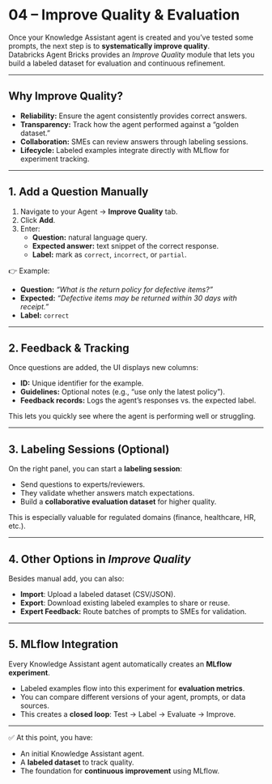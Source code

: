 # 04 – Improve Quality & Evaluation

Once your Knowledge Assistant agent is created and you’ve tested some prompts, the next step is to **systematically improve quality**.  
Databricks Agent Bricks provides an *Improve Quality* module that lets you build a labeled dataset for evaluation and continuous refinement.

---

## Why Improve Quality?

- **Reliability:** Ensure the agent consistently provides correct answers.  
- **Transparency:** Track how the agent performed against a “golden dataset.”  
- **Collaboration:** SMEs can review answers through labeling sessions.  
- **Lifecycle:** Labeled examples integrate directly with MLflow for experiment tracking.  

---

## 1. Add a Question Manually

1. Navigate to your Agent → **Improve Quality** tab.  
2. Click **Add**.  
3. Enter:  
   - **Question:** natural language query.  
   - **Expected answer:** text snippet of the correct response.  
   - **Label:** mark as `correct`, `incorrect`, or `partial`.  

👉 Example:  

- **Question:** *“What is the return policy for defective items?”*  
- **Expected:** *“Defective items may be returned within 30 days with receipt.”*  
- **Label:** `correct`  

---

## 2. Feedback & Tracking

Once questions are added, the UI displays new columns:

- **ID:** Unique identifier for the example.  
- **Guidelines:** Optional notes (e.g., “use only the latest policy”).  
- **Feedback records:** Logs the agent’s responses vs. the expected label.  

This lets you quickly see where the agent is performing well or struggling.

---

## 3. Labeling Sessions (Optional)

On the right panel, you can start a **labeling session**:  

- Send questions to experts/reviewers.  
- They validate whether answers match expectations.  
- Build a **collaborative evaluation dataset** for higher quality.  

This is especially valuable for regulated domains (finance, healthcare, HR, etc.).

---

## 4. Other Options in *Improve Quality*

Besides manual add, you can also:  

- **Import**: Upload a labeled dataset (CSV/JSON).  
- **Export**: Download existing labeled examples to share or reuse.  
- **Expert Feedback:** Route batches of prompts to SMEs for validation.

---

## 5. MLflow Integration

Every Knowledge Assistant agent automatically creates an **MLflow experiment**.  
- Labeled examples flow into this experiment for **evaluation metrics**.  
- You can compare different versions of your agent, prompts, or data sources.  
- This creates a **closed loop**: Test → Label → Evaluate → Improve.  

---

✅ At this point, you have:  
- An initial Knowledge Assistant agent.  
- A **labeled dataset** to track quality.  
- The foundation for **continuous improvement** using MLflow.

